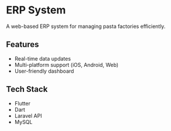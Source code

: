 # ERP System

A web-based ERP system for managing pasta factories efficiently.

## Features
- Real-time data updates
- Multi-platform support (iOS, Android, Web)
- User-friendly dashboard

## Tech Stack
- Flutter
- Dart
- Laravel API
- MySQL

